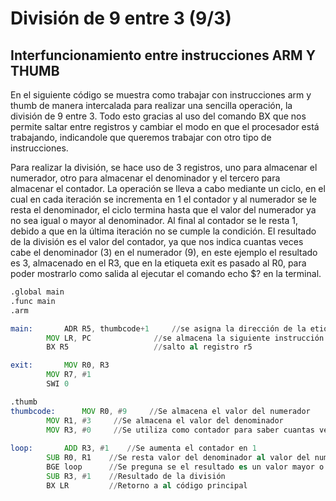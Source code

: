 # División de 9 entre 3 (9/3)
## Interfuncionamiento entre instrucciones ARM Y THUMB

En el siguiente código se muestra como trabajar con instrucciones arm y thumb de manera intercalada para realizar una sencilla operación, la división de 9 entre 3. Todo esto gracias al uso del comando BX que nos permite saltar entre registros y cambiar el modo en que el procesador está trabajando, indicandole que queremos trabajar con otro tipo de instrucciones.

Para realizar la división, se hace uso de 3 registros, uno para almacenar el numerador, otro para almacenar el denominador y el tercero para almacenar el contador. La operación se lleva a cabo mediante un ciclo, en el cual en cada iteración se incrementa en 1 el contador y al numerador se le resta el denominador, el ciclo termina hasta que el valor del numerador ya no sea igual o mayor al denominador. Al final al contador se le resta 1, debido a que en la última iteración no se cumple la condición. El resultado de la división es el valor del contador, ya que nos indica cuantas veces cabe el denominador (3) en el numerador (9), en este ejemplo el resultado es 3, almacenado en el R3, que en la etiqueta exit es pasado al R0, para poder mostrarlo como salida al ejecutar el comando echo $? en la terminal.

```asm
.global main
.func main
.arm

main:    	ADR R5, thumbcode+1     //se asigna la dirección de la etiqueta thumbcode al registro 5
		MOV LR, PC              //se almacena la siguiente instrucción en el registro LR
		BX R5                   //salto al registro r5

exit:   	MOV R0, R3
		MOV R7, #1
		SWI 0

.thumb
thumbcode:      MOV R0, #9     //Se almacena el valor del numerador
		MOV R1, #3     //Se almacena el valor del denominador
		MOV R3, #0     //Se utiliza como contador para saber cuantas veces cabe
		
loop:    	ADD R3, #1    //Se aumenta el contador en 1
		SUB R0, R1    //Se resta valor del denominador al valor del numerador
		BGE loop      //Se preguna se el resultado es un valor mayor o igual
		SUB R3, #1    //Resultado de la división
		BX LR	      //Retorno a al código principal
```
